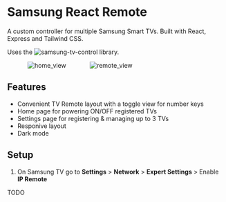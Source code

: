 # Samsung React Remote
A custom controller for multiple Samsung Smart TVs. Built with React, Express and Tailwind CSS.

Uses the ![samsung-tv-control](https://github.com/Toxblh/samsung-tv-control/tree/master) library.


&nbsp;&nbsp;&nbsp;&nbsp;&nbsp;&nbsp;&nbsp;&nbsp;&nbsp;&nbsp;&nbsp;&nbsp;![home_view](https://github.com/durkinm2/samsung-react-remote/assets/10467386/57c9b4ca-c636-4d24-ad8a-f2efceecceb8)&nbsp;&nbsp;&nbsp;&nbsp;&nbsp;&nbsp;&nbsp;&nbsp;&nbsp;&nbsp;&nbsp;&nbsp;&nbsp;
![remote_view](https://github.com/durkinm2/samsung-react-remote/assets/10467386/cd5bc72c-e5d7-4fbd-99a2-41a7c57dd234)

## Features
-   Convenient TV Remote layout with a toggle view for number keys
-   Home page for powering ON/OFF registered TVs
-   Settings page for registering & managing up to 3 TVs
-   Responive layout
-   Dark mode

## Setup
1. On Samsung TV go to **Settings** > **Network** > **Expert Settings** > Enable **IP Remote**
   
TODO

